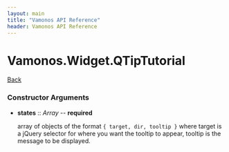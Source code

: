 ```yaml
---
layout: main
title: "Vamonos API Reference"
header: Vamonos API Reference
---
```



Vamonos.Widget.QTipTutorial
===========================

[Back](index.html)


### Constructor Arguments

 * **states** :: *Array* -- **required**

    array of objects of the format `{ target, dir, tooltip }` where target is a jQuery selector for where you want the tooltip to appear, tooltip is the message to be displayed.



